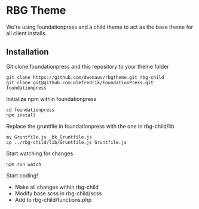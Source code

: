 # RBG Theme
We're using foundationpress and a child theme to act as the base theme for all client installs.

## Installation

Git clone foundationpress and this repository to your theme folder

    git clone https://github.com/dwenaus/rbgtheme.git rbg-child
    git clone git@github.com:olefredrik/FoundationPress.git foundationpress

Initialize npm within foundationpress

    cd foundationpress
    npm install

Replace the gruntfile in foundationpress with the one in rbg-child/lib

    mv Gruntfile.js _bk_Gruntfile.js
    cp ../rbg-child/lib/Gruntfile.js Gruntfile.js
   
Start watching for changes

    npm run watch
    
Start coding!
    
* Make all changes within rbg-child
* Modify base.scss in rbg-child/scss
* Add to rbg-child/functions.php
   